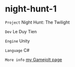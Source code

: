 # night-hunt-1

`Project` Night Hunt: The Twilight  
  
`Dev` Le Duy Tien  
  
`Engine` Unity  
  
`Language` C#  
  
`More info` [my Gamejolt page](https://gamejolt.com/@jinwei)
